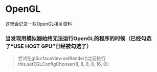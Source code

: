 OpenGL
=======
这里会记录一些OpenGL相关资料

### 当发现用模拟器始终无法运行OpenGL的程序的时候（已经勾选了“USE HOST GPU”已经被勾选了）
>尝试在glSurfaceView.setRender()之前执行this.setEGLConfigChooser(8, 8, 8, 8, 16, 0);
